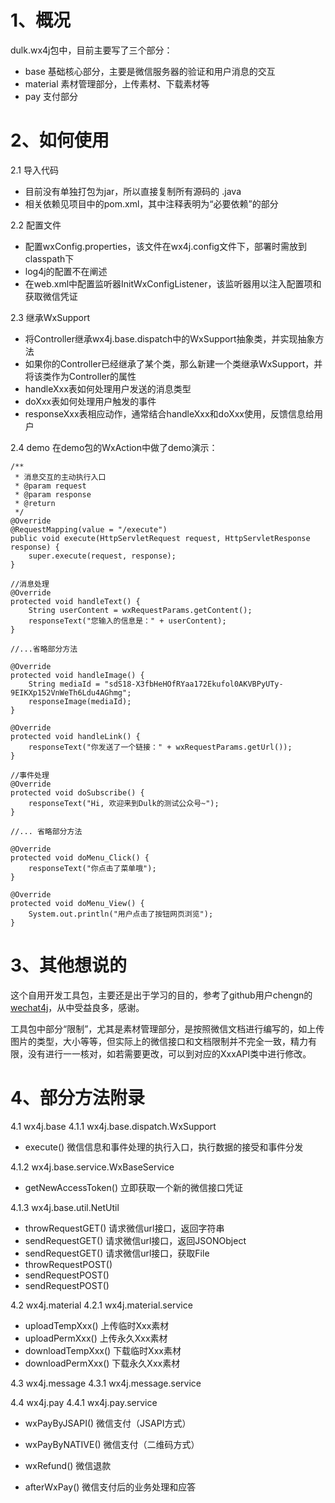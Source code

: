 # 1、概况

dulk.wx4j包中，目前主要写了三个部分：
- base 基础核心部分，主要是微信服务器的验证和用户消息的交互
- material 素材管理部分，上传素材、下载素材等
- pay 支付部分

# 2、如何使用
2.1 导入代码
- 目前没有单独打包为jar，所以直接复制所有源码的 .java 
- 相关依赖见项目中的pom.xml，其中注释表明为“必要依赖”的部分

2.2 配置文件
- 配置wxConfig.properties，该文件在wx4j.config文件下，部署时需放到classpath下
- log4j的配置不在阐述
- 在web.xml中配置监听器InitWxConfigListener，该监听器用以注入配置项和获取微信凭证

2.3 继承WxSupport
- 将Controller继承wx4j.base.dispatch中的WxSupport抽象类，并实现抽象方法
- 如果你的Controller已经继承了某个类，那么新建一个类继承WxSupport，并将该类作为Controller的属性
- handleXxx表如何处理用户发送的消息类型
- doXxx表如何处理用户触发的事件
- responseXxx表相应动作，通常结合handleXxx和doXxx使用，反馈信息给用户

2.4 demo
在demo包的WxAction中做了demo演示：

``` stylus
/**
 * 消息交互的主动执行入口
 * @param request
 * @param response
 * @return
 */
@Override
@RequestMapping(value = "/execute")
public void execute(HttpServletRequest request, HttpServletResponse response) {
    super.execute(request, response);
}

//消息处理
@Override
protected void handleText() {
    String userContent = wxRequestParams.getContent();
    responseText("您输入的信息是：" + userContent);
}

//...省略部分方法

@Override
protected void handleImage() {
    String mediaId = "sdS18-X3fbHeHOfRYaa172Ekufol0AKVBPyUTy-9EIKXp152VnWeTh6Ldu4AGhmg";
    responseImage(mediaId);
}

@Override
protected void handleLink() {
    responseText("你发送了一个链接：" + wxRequestParams.getUrl());
}

//事件处理
@Override
protected void doSubscribe() {
    responseText("Hi, 欢迎来到Dulk的测试公众号~");
}

//... 省略部分方法

@Override
protected void doMenu_Click() {
    responseText("你点击了菜单哦");
}

@Override
protected void doMenu_View() {
    System.out.println("用户点击了按钮网页浏览");
}
```

# 3、其他想说的
这个自用开发工具包，主要还是出于学习的目的，参考了github用户chengn的[wechat4j][1]，从中受益良多，感谢。

工具包中部分“限制”，尤其是素材管理部分，是按照微信文档进行编写的，如上传图片的类型，大小等等，但实际上的微信接口和文档限制并不完全一致，精力有限，没有进行一一核对，如若需要更改，可以到对应的XxxAPI类中进行修改。

# 4、部分方法附录
4.1 wx4j.base
4.1.1 wx4j.base.dispatch.WxSupport
- execute() 微信信息和事件处理的执行入口，执行数据的接受和事件分发

4.1.2 wx4j.base.service.WxBaseService
- getNewAccessToken() 立即获取一个新的微信接口凭证

4.1.3 wx4j.base.util.NetUtil
- throwRequestGET() 请求微信url接口，返回字符串
- sendRequestGET() 请求微信url接口，返回JSONObject
- sendRequestGET() 请求微信url接口，获取File
- throwRequestPOST()
- sendRequestPOST()
- sendRequestPOST() 

4.2 wx4j.material
4.2.1 wx4j.material.service
- uploadTempXxx() 上传临时Xxx素材
- uploadPermXxx() 上传永久Xxx素材
- downloadTempXxx() 下载临时Xxx素材
- downloadPermXxx() 下载永久Xxx素材

4.3 wx4j.message
4.3.1 wx4j.message.service


4.4 wx4j.pay
4.4.1 wx4j.pay.service
- wxPayByJSAPI() 微信支付（JSAPI方式）
- wxPayByNATIVE() 微信支付（二维码方式）
- wxRefund() 微信退款
- afterWxPay() 微信支付后的业务处理和应答



  [1]: https://github.com/sword-org/wechat4j